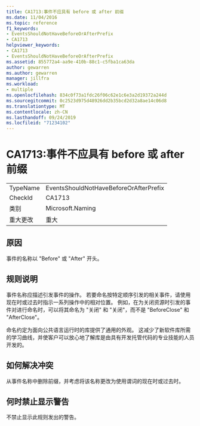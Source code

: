 ```yaml
---
title: CA1713:事件不应具有 before 或 after 前缀
ms.date: 11/04/2016
ms.topic: reference
f1_keywords:
- EventsShouldNotHaveBeforeOrAfterPrefix
- CA1713
helpviewer_keywords:
- CA1713
- EventsShouldNotHaveBeforeOrAfterPrefix
ms.assetid: 855772a4-aa9e-410b-88c1-c5fba1ca63da
author: gewarren
ms.author: gewarren
manager: jillfra
ms.workload:
- multiple
ms.openlocfilehash: 834c0f73a1fdc26f06c62e1c6e3a2d19372a244d
ms.sourcegitcommit: 0c2523d975d48926dd2b35bcd2d32a8ae14c06d8
ms.translationtype: MT
ms.contentlocale: zh-CN
ms.lasthandoff: 09/24/2019
ms.locfileid: "71234102"
---
```

# <a name="ca1713-events-should-not-have-before-or-after-prefix"></a>CA1713:事件不应具有 before 或 after 前缀

|||
|-|-|
|TypeName|EventsShouldNotHaveBeforeOrAfterPrefix|
|CheckId|CA1713|
|类别|Microsoft.Naming|
|重大更改|重大|

## <a name="cause"></a>原因
事件的名称以 "Before" 或 "After" 开头。

## <a name="rule-description"></a>规则说明
事件名称应描述引发事件的操作。 若要命名按特定顺序引发的相关事件，请使用现在时或过去时指示一系列操作中的相对位置。 例如，在为关闭资源时引发的事件对进行命名时，可以将其命名为 "关闭" 和 "关闭"，而不是 "BeforeClose" 和 "AfterClose"。

命名约定为面向公共语言运行时的库提供了通用的外观。 这减少了新软件库所需的学习曲线，并使客户可以放心地了解库是由具有开发托管代码的专业技能的人员开发的。

## <a name="how-to-fix-violations"></a>如何解决冲突
从事件名称中删除前缀，并考虑将该名称更改为使用谓词的现在时或过去时。

## <a name="when-to-suppress-warnings"></a>何时禁止显示警告
不禁止显示此规则发出的警告。